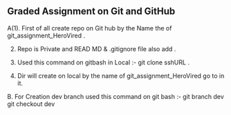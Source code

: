 ## Graded Assignment on Git and GitHub ######################################################################################################################

A(1). First of all create repo on Git hub by the Name the of git_assignment_HeroVired .

2. Repo is Private and READ MD & .gitignore file also add .

3. Used this command on gitbash in Local :- git clone sshURL .

4. Dir will create on local by the name of git_assignment_HeroVired go to in it.

B. For Creation dev branch used this command on git bash :- 
git branch dev
git checkout dev

